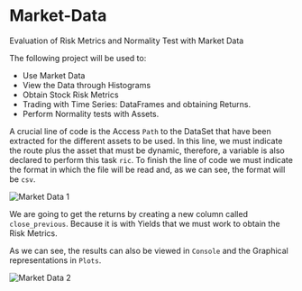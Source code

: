 # Market-Data
Evaluation of Risk Metrics and Normality Test with Market Data

The following project will be used to:

  * Use Market Data
  * View the Data through Histograms
  * Obtain Stock Risk Metrics
  * Trading with Time Series: DataFrames and obtaining Returns.
  * Perform Normality tests with Assets.

A crucial line of code is the Access `Path` to the DataSet that have been extracted for the different assets to be used.
In this line, we must indicate the route plus the asset that must be dynamic, therefore, a variable is also declared to perform this task `ric`. To finish the line of code we must indicate the format in which the file will be read and, as we can see, the format will be `csv`.

![Market Data 1](https://user-images.githubusercontent.com/86130991/130370515-a77817f4-4eaf-4063-8c3c-0a4a9cf045ee.png)

We are going to get the returns by creating a new column called `close_previous`. Because it is with Yields that we must work to obtain the Risk Metrics.

As we can see, the results can also be viewed in `Console` and the Graphical representations in `Plots`.

![Market Data 2](https://user-images.githubusercontent.com/86130991/130370588-e0b06585-a528-4064-8095-5b1eea0d05d7.png)
